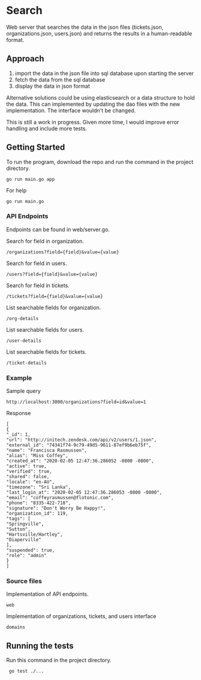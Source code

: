 # Search

Web server that searches the data in the json files (tickets.json, organizations.json, users.json)
and returns the results in a human-readable format. 

## Approach

1) import the data in the json file into sql database upon starting the server
2) fetch the data from the sql database
3) display the data in json format 

Alternative solutions could be using elasticsearch or a data structure to hold the data.
This can implemented by updating the dao files with the new implementation.  The interface
wouldn't be changed. 

This is still a work in progress. Given more time, I would improve error handling and include more 
tests.

## Getting Started

To run the program, download the repo and run the command in the project directory.
```
go run main.go app
```

For help

```
go run main.go
```

### API Endpoints

Endpoints can be found in web/server.go.  


Search for field in organization.
```
/organizations?field={field}&value={value}
```

Search for field in users. 
```
/users?field={field}&value={value}
```

Search for field in tickets.
```
/tickets?field={field}&value={value}
```


List searchable fields for organization.
```
/org-details
```

List searchable fields for users.
```
/user-details
```

List searchable fields for tickets.
```
/ticket-details
```


### Example

Sample query

```
http://localhost:3000/organizations?field=id&value=1
```


Response
```
[
{
"_id": 1,
"url": "http://initech.zendesk.com/api/v2/users/1.json",
"external_id": "74341f74-9c79-49d5-9611-87ef9b6eb75f",
"name": "Francisca Rasmussen",
"alias": "Miss Coffey",
"created_at": "2020-02-05 12:47:36.286052 -0800 -0800",
"active": true,
"verified": true,
"shared": false,
"locale": "en-AU",
"timezone": "Sri Lanka",
"last_login_at": "2020-02-05 12:47:36.286053 -0800 -0800",
"email": "coffeyrasmussen@flotonic.com",
"phone": "8335-422-718",
"signature": "Don't Worry Be Happy!",
"organization_id": 119,
"tags": [
"Springville",
"Sutton",
"Hartsville/Hartley",
"Diaperville"
],
"suspended": true,
"role": "admin"
}
]
```      

### Source files

Implementation of API endpoints. 
```
web
```

Implementation of organizations, tickets, and users interface 
```
domains
```


## Running the tests

Run this command in the project directory.
```
 go test ./...
```
